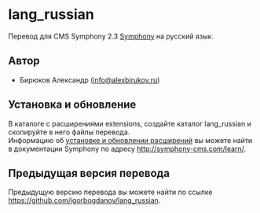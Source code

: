 lang_russian
============

Перевод для CMS Symphony 2.3 [Symphony](http://www.symphony-cms.com) на русский язык.

## Автор

- Бирюков Александр (info@alexbirukov.ru)

## Установка и обновление

В каталоге с расширениями extensions, создайте каталог lang_russian и скопируйте в него файлы перевода.<br/>
Информацию об [установке и обновлении расширений](http://symphony-cms.com/learn/tasks/view/install-an-extension/) вы можете найти в документации Symphony по адресу <http://symphony-cms.com/learn/>.

## Предыдущая версия перевода

Предыдущую версию перевода вы можете найти по ссылке <https://github.com/igorbogdanov/lang_russian>.